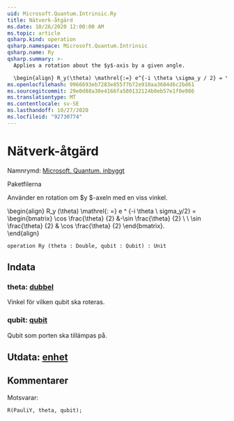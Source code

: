 ```yaml
---
uid: Microsoft.Quantum.Intrinsic.Ry
title: Nätverk-åtgärd
ms.date: 10/26/2020 12:00:00 AM
ms.topic: article
qsharp.kind: operation
qsharp.namespace: Microsoft.Quantum.Intrinsic
qsharp.name: Ry
qsharp.summary: >-
  Applies a rotation about the $y$-axis by a given angle.

  \begin{align} R_y(\theta) \mathrel{:=} e^{-i \theta \sigma_y / 2} = \begin{bmatrix} \cos \frac{\theta}{2} & -\sin \frac{\theta}{2}  \\\\ \sin \frac{\theta}{2} & \cos \frac{\theta}{2} \end{bmatrix}. \end{align}
ms.openlocfilehash: 9966693eb7283e855f7b72e910aa3604d6c2bd61
ms.sourcegitcommit: 29e0d88a30e4166fa580132124b0eb57e1f0e986
ms.translationtype: MT
ms.contentlocale: sv-SE
ms.lasthandoff: 10/27/2020
ms.locfileid: "92730774"
---
```

# <a name="ry-operation"></a>Nätverk-åtgärd

Namnrymd: [Microsoft. Quantum. inbyggt](xref:Microsoft.Quantum.Intrinsic)

Paketfilerna [](https://nuget.org/packages/)


Använder en rotation om $y $-axeln med en viss vinkel.

\begin{align} R_y (\theta) \mathrel{: =} e ^ {-i \theta \ sigma_y/2} = \begin{bmatrix} \cos \frac{\theta} {2} &-\sin \frac{\theta} {2} \\ \\ \sin \frac{\theta} {2} & \cos \frac{\theta} {2} \end{bmatrix}.  
\end{align}

```qsharp
operation Ry (theta : Double, qubit : Qubit) : Unit
```


## <a name="input"></a>Indata

### <a name="theta--double"></a>theta: [dubbel](xref:microsoft.quantum.lang-ref.double)

Vinkel för vilken qubit ska roteras.


### <a name="qubit--qubit"></a>qubit: [qubit](xref:microsoft.quantum.lang-ref.qubit)

Qubit som porten ska tillämpas på.



## <a name="output--unit"></a>Utdata: [enhet](xref:microsoft.quantum.lang-ref.unit)



## <a name="remarks"></a>Kommentarer

Motsvarar:

```qsharp
R(PauliY, theta, qubit);
```